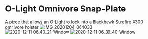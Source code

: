 # O-Light Omnivore Snap-Plate
A piece that allows an O-Light to lock into a Blackhawk Surefire X300 omnivore holster
![IMG_20201204_064033](https://user-images.githubusercontent.com/25805271/217728179-3ae0ca72-d426-44a8-ad53-67ed6480be8a.jpg)
![2020-12-11 06_40_21-Window](https://user-images.githubusercontent.com/25805271/217728192-be16dcfa-e04b-4689-84cc-06183f7f1b68.png)
![2020-12-11 06_39_40-Window](https://user-images.githubusercontent.com/25805271/217728200-5393e669-76b8-4375-abeb-d67a5aeb0d77.png)
